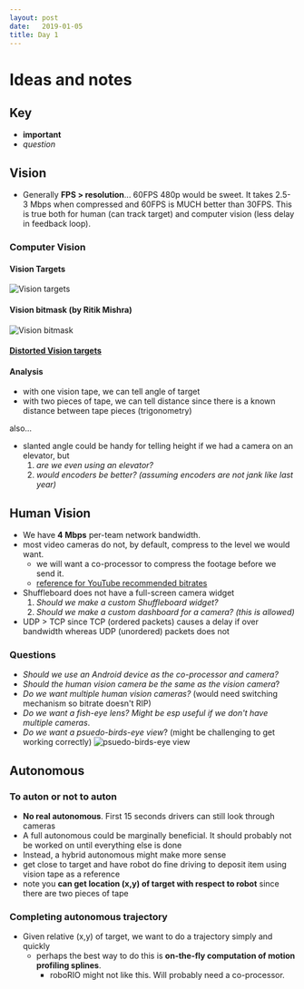 ```yaml
---
layout: post
date:   2019-01-05
title: Day 1
---
```

# Ideas and notes
## Key 
- **important** 
- _question_

## Vision
- Generally **FPS > resolution**... 60FPS 480p would be sweet. It takes 2.5-3 Mbps 
when compressed and 60FPS is MUCH better than 30FPS. This is true both for human (can track target) and 
computer vision (less delay in feedback loop).

### Computer Vision  
#### Vision Targets
![Vision targets](https://i.imgur.com/e62fNmw.jpg)

#### Vision bitmask (by Ritik Mishra)
![Vision bitmask](https://i.imgur.com/cweadFq.png)

#### [Distorted Vision targets](https://imgur.com/a/bOwBwv4)

#### Analysis
- with one vision tape, we can tell angle of target
- with two pieces of tape, we can tell distance since there is a known distance between tape pieces (trigonometry)

also...
- slanted angle could be handy for telling height if we had a camera on an elevator, but
  1. _are we even using an elevator?_
  2. _would encoders be better? (assuming encoders are not jank like last year)_ 

## Human Vision
- We have **4 Mbps** per-team network bandwidth.
- most video cameras do not, by default, compress to the level we would want.
  - we will want a co-processor to compress the footage before we send it.
  - [reference for YouTube recommended bitrates](https://support.google.com/youtube/answer/2853702?hl=en)
- Shuffleboard does not have a full-screen camera widget
  1. _Should we make a custom Shuffleboard widget?_
  2. _Should we make a custom dashboard for a camera? (this is allowed)_
- UDP > TCP since TCP (ordered packets) causes a delay if over bandwidth whereas UDP (unordered) packets does not

### Questions
- _Should we use an Android device as the co-processor and camera?_
- _Should the human vision camera be the same as the vision camera_?
- _Do we want multiple human vision cameras?_ (would need switching mechanism so bitrate doesn't RIP)
- _Do we want a fish-eye lens? Might be esp useful if we don't have multiple cameras_.
- _Do we want a psuedo-birds-eye view_? (might be challenging to get working correctly)
![psuedo-birds-eye view](https://i.imgur.com/ohKuoT7.jpg)

## Autonomous

### To auton or not to auton
- **No real autonomous**. First 15 seconds drivers can still look through cameras
- A full autonomous could be marginally beneficial. It should probably not be worked on until everything else is done
-  Instead, a hybrid autonomous might make more sense
  - get close to target and have robot do fine driving to deposit item using vision tape as a reference
  - note you **can get location (x,y) of target with respect to robot** since there are two pieces of tape
  
### Completing autonomous trajectory
- Given relative (x,y) of target, we want to do a trajectory simply and quickly
  - perhaps the best way to do this is **on-the-fly computation of motion profiling splines**.
    - roboRIO might not like this. Will probably need a co-processor.
 


